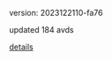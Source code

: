 version: 2023122110-fa76

updated 184 avds

[details](https://github.com/0x74f917491bfa7ebfa379/ali_avd_db/blob/master/change_log/2023/12/21/10/fa76.txt)